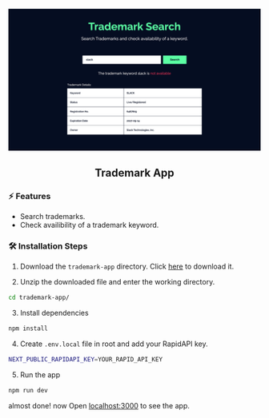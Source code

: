 ![cover](assets/cover.png)

<div align="center">
	<h2>Trademark App</h2>
</div>

### ⚡️ Features

- Search trademarks.
- Check availibility of a trademark keyword.

### 🛠️ Installation Steps

1. Download the `trademark-app` directory. Click [here](https://github.com/92EPk/trademark-api/archive/refs/heads/master.zip) to download it.

2. Unzip the downloaded file and enter the working directory.

```bash
cd trademark-app/
```

3. Install dependencies

```bash
npm install
```

4. Create `.env.local` file in root and add your RapidAPI key.

```bash
NEXT_PUBLIC_RAPIDAPI_KEY=YOUR_RAPID_API_KEY
```

5. Run the app

```bash
npm run dev
```

almost done! now Open [localhost:3000](http://localhost:3000/) to see the app.
